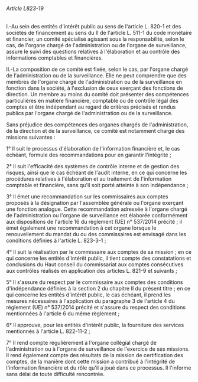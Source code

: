 ###### Article L823-19

I.-Au sein des entités d'intérêt public au sens de l'article L. 820-1 et des sociétés de financement au sens du II de l'article L. 511-1 du code monétaire et financier, un comité spécialisé agissant sous la responsabilité, selon le cas, de l'organe chargé de l'administration ou de l'organe de surveillance, assure le suivi des questions relatives à l'élaboration et au contrôle des informations comptables et financières.

II.-La composition de ce comité est fixée, selon le cas, par l'organe chargé de l'administration ou de la surveillance. Elle ne peut comprendre que des membres de l'organe chargé de l'administration ou de la surveillance en fonction dans la société, à l'exclusion de ceux exerçant des fonctions de direction. Un membre au moins du comité doit présenter des compétences particulières en matière financière, comptable ou de contrôle légal des comptes et être indépendant au regard de critères précisés et rendus publics par l'organe chargé de l'administration ou de la surveillance.

Sans préjudice des compétences des organes chargés de l'administration, de la direction et de la surveillance, ce comité est notamment chargé des missions suivantes :

1° Il suit le processus d'élaboration de l'information financière et, le cas échéant, formule des recommandations pour en garantir l'intégrité ;

2° Il suit l'efficacité des systèmes de contrôle interne et de gestion des risques, ainsi que le cas échéant de l'audit interne, en ce qui concerne les procédures relatives à l'élaboration et au traitement de l'information comptable et financière, sans qu'il soit porté atteinte à son indépendance ;

3° Il émet une recommandation sur les commissaires aux comptes proposés à la désignation par l'assemblée générale ou l'organe exerçant une fonction analogue. Cette recommandation adressée à l'organe chargé de l'administration ou l'organe de surveillance est élaborée conformément aux dispositions de l'article 16 du règlement (UE) n° 537/2014 précité ; il émet également une recommandation à cet organe lorsque le renouvellement du mandat du ou des commissaires est envisagé dans les conditions définies à l'article L. 823-3-1 ;

4° Il suit la réalisation par le commissaire aux comptes de sa mission ; en ce qui concerne les entités d'intérêt public, il tient compte des constatations et conclusions du Haut conseil du commissariat aux comptes consécutives aux contrôles réalisés en application des articles L. 821-9 et suivants ;

5° Il s'assure du respect par le commissaire aux comptes des conditions d'indépendance définies à la section 2 du chapitre II du présent titre ; en ce qui concerne les entités d'intérêt public, le cas échéant, il prend les mesures nécessaires à l'application du paragraphe 3 de l'article 4 du règlement (UE) n° 537/2014 précité et s'assure du respect des conditions mentionnées à l'article 6 du même règlement ;

6° Il approuve, pour les entités d'intérêt public, la fourniture des services mentionnés à l'article L. 822-11-2 ;

7° Il rend compte régulièrement à l'organe collégial chargé de l'administration ou à l'organe de surveillance de l'exercice de ses missions. Il rend également compte des résultats de la mission de certification des comptes, de la manière dont cette mission a contribué à l'intégrité de l'information financière et du rôle qu'il a joué dans ce processus. Il l'informe sans délai de toute difficulté rencontrée.

